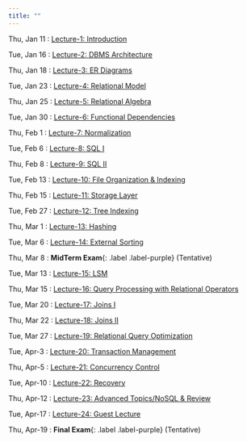 ```yaml
---
title: ""
---
```


Thu, Jan 11
: [Lecture-1: Introduction](#)

Tue, Jan 16
: [Lecture-2: DBMS Architecture](#)

Thu, Jan 18
: [Lecture-3: ER Diagrams](#)

Tue, Jan 23
: [Lecture-4: Relational Model](#)

Thu, Jan 25
: [Lecture-5: Relational Algebra](#)

Tue, Jan 30
: [Lecture-6: Functional Dependencies](#)

Thu, Feb 1
: [Lecture-7: Normalization](#)

Tue, Feb 6
: [Lecture-8: SQL I](#)

Thu, Feb 8
: [Lecture-9: SQL II](#)

Tue, Feb 13
: [Lecture-10: File Organization & Indexing](#)

Thu, Feb 15
: [Lecture-11: Storage Layer](#)

Tue, Feb 27
: [Lecture-12: Tree Indexing](#)

Thu, Mar 1
: [Lecture-13: Hashing](#)

Tue, Mar 6
: [Lecture-14: External Sorting](#)

Thu, Mar 8
: **MidTerm Exam**{: .label .label-purple} (Tentative)

Tue, Mar 13
: [Lecture-15: LSM](#)

Thu, Mar 15
: [Lecture-16: Query Processing with Relational Operators](#)

Tue, Mar 20
: [Lecture-17: Joins I](#)

Thu, Mar 22
: [Lecture-18: Joins II](#)

Tue, Mar 27
: [Lecture-19: Relational Query Optimization](#)

Tue, Apr-3
: [Lecture-20: Transaction Management](#)

Thu, Apr-5
: [Lecture-21: Concurrency Control](#)

Tue, Apr-10
: [Lecture-22: Recovery](#)

Thu, Apr-12
: [Lecture-23: Advanced Topics/NoSQL & Review](#)

Tue, Apr-17
: [Lecture-24: Guest Lecture](#)

Thu, Apr-19
: **Final Exam**{: .label .label-purple} (Tentative)